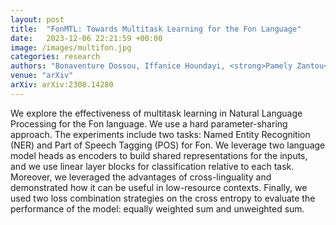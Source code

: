 ```yaml
---
layout: post
title:  "FonMTL: Towards Multitask Learning for the Fon Language"
date:   2023-12-06 22:21:59 +00:00
image: /images/multifon.jpg
categories: research
authors: "Bonaventure Dossou, Iffanice Houndayi, <strong>Pamely Zantou</strong>, Gilles Hacheme"
venue: "arXiv"
arXiv: arXiv:2308.14280
---
```

We explore the effectiveness of multitask learning in Natural Language Processing for the Fon language. We use a hard parameter-sharing approach. The experiments include two tasks: Named Entity Recognition (NER) and Part of Speech Tagging (POS) for Fon. We leverage two language model heads as encoders to build shared representations for the inputs, and we use linear layer blocks for classification relative to each task. Moreover, we leveraged the advantages of cross-linguality and demonstrated how it can be useful in low-resource contexts. Finally, we used two loss combination strategies on the cross entropy to evaluate the performance of the model: equally weighted sum and unweighted sum. 

